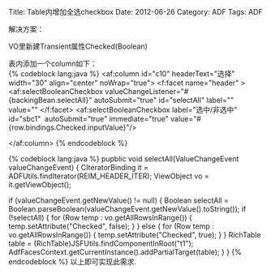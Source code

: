 Title: Table内增加全选checkbox
Date: 2012-06-26
Category: ADF
Tags: ADF


解决方案：     

VO里新建Transient属性Checked(Boolean)    

表内添加一个column如下：    
{% codeblock lang:java %}
<af:column id="c10" headerText="选择" width="30" align="center" noWrap="true">
<f:facet name="header" >
<af:selectBooleanCheckbox valueChangeListener="#{backingBean.selectAll}"
autoSubmit="true" id="selectAll"
label="" value=""
</f:facet>
<af:selectBooleanCheckbox label="选中/非选中" id="sbc1"  autoSubmit="true" immediate="true"
value="#{row.bindings.Checked.inputValue}"/>

</af:column>
{% endcodeblock %}

{% codeblock lang:java %}
pupblic void selectAll(ValueChangeEvent valueChangeEvent) {
CIteratorBinding it = ADFUtils.findIterator(REIM_HEADER_ITER);
ViewObject vo = it.getViewObject();

if (valueChangeEvent.getNewValue() != null) {
Boolean selectAll =
Boolean.parseBoolean(valueChangeEvent.getNewValue().toString());
if (!selectAll) {
for (Row temp : vo.getAllRowsInRange()) {
temp.setAttribute("Checked", false);
}
} else {
for (Row temp : vo.getAllRowsInRange()) {
temp.setAttribute("Checked", true);
}
}
RichTable table = (RichTable)JSFUtils.findComponentInRoot("t1");
AdfFacesContext.getCurrentInstance().addPartialTarget(table);
}
}
{% endcodeblock %}
以上即可实现此需求.
